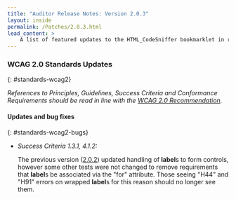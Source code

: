 ```yaml
---
title: "Auditor Release Notes: Version 2.0.3"
layout: inside
permalink: /Patches/2.0.3.html
lead_content: >
    A list of featured updates to the HTML_CodeSniffer bookmarklet in release version 2.0.3, released on 15th December 2014. This list is focused for users of the bookmarklet, and focuses on changes to tests and the auditor interface. A full list of updates can also be found in the project's technical <a href="https://github.com/squizlabs/HTML_CodeSniffer/blob/gh-pages/CHANGELOG.markdown">bookmarklet changelog</a>.
---
```


### WCAG 2.0 Standards Updates
{: #standards-wcag2}

_References to Principles, Guidelines, Success Criteria and Conformance Requirements should be read in line with the [WCAG 2.0 Recommendation][WCAG20]._

#### Updates and bug fixes
{: #standards-wcag2-bugs}

* *Success Criteria 1.3.1, 4.1.2:*  

  The previous version ([2.0.2](./2.0.2)) updated handling of **label**s to form controls, however some other tests were not changed to remove requirements that **label**s be associated via the "for" attribute. Those seeing "H44" and "H91" errors on wrapped **label**s for this reason should no longer see them.

[WCAG20]: http://www.w3.org/TR/WCAG20
